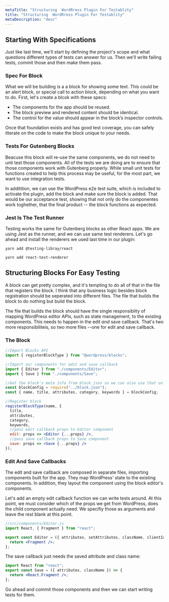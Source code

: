 ```yaml
---
metaTitle: "Structuring  WordRress Plugin For Testablity"
title: "Structuring  WordRress Plugin For Testablity"
metaDescription: "desc"
---
```


## Starting With Specifications

Just like last time, we'll start by defining the project's scope and what questions different types of tests can answer for us. Then we'll write failing tests, commit those and then make them pass.

### Spec For Block

What we will be building is a a block for showing some text. This could be an alert block, or special call to action block, depending on what you want to do. First, let's create a blcok with these specs:

- The components for the app should be reused.
- The block preview and rendered content should be identical.
- The control for the value should appear in the block’s inspector controls.

Once that foundation exists and has good test coverage, you can safely itterate on the code to make the block unique to your needs.

### Tests For Gutenberg Blocks

Beacuse this block will re-use the same components, we do not need to unti test those components. All of the tests we are doing are to ensure that those components work with Gutenberg properly. While small unit tests for functions created to help this process may be useful, for the most part, we want to use integration tests.

In additition, we can use the WordPress e2e test suite, which is included to activate the plugin, add the block and make sure the block is added. That would be our acceptance test, showing that not only do the componentes work toghether, that the final product -- the block functions as expected.

### Jest Is The Test Runner

Testing works the same for Gutenberg blocks as other React apps. We are using Jest as the runner, and we can use same test renderers. Let's go ahead and install the renderers we used last time in our plugin:

`yarn add @testing-libray/react`

`yarn add react-test-renderer`

## Structuring Blocks For Easy Testing

A block can get pretty complex, and it's tempting to do all of that in the file that registers the block. I think that any business logic besides block registration should be seperated into different files. The file that builds the block to do nothing but build the block.

The file that builds the block should have the single responsiblity of mapping WordPress editor APIs, such as state management, to the existing components. This needs to happen in the edit _and_ save callback. That's two more responsibiliteis, so two more files --one for edit and save callback.

### The Block

```jsx
//Import Blocks API
import { registerBlockType } from "@wordpress/blocks";

//Import our components for edit and save callback
import { Editor } from "./components/Editor";
import { Save } from "./components/Save";

//Get the block's meta info from block.json so we can also use that on the server.
const blockConfig = require("../block.json");
const { name, title, attributes, category, keywords } = blockConfig;

//Register block
registerBlockType(name, {
  title,
  attributes,
  category,
  keywords,
  //pass edit callback props to Editor component
  edit: props => <Editor {...props} />,
  //pass save callback props to Save component
  save: props => <Save {...props} />
});
```

### Edit And Save Callbacks

The edit and save callback are composed in separate files, importing components built for the app. They map WordPress' state to the existing components. In addition, they layout the component using the block editor's components.

Let's add an empty edit callback function we can write tests around. At this point, we must consider which of the props we get from WordPress, does the child component actually need. We specifiy those as arguments and leave the rest blank at this point.

```jsx
//src/components/Editor.js
import React, { Fragment } from "react";

export const Editor = ({ attributes, setAttributes, className, clientId }) => {
  return <Fragment />;
};
```

The save callback just needs the saved attribute and class name:

```jsx
import React from "react";
export const Save = ({ attributes, className }) => {
  return <React.Fragment />;
};
```

Go ahead and commit those components and then we can start writing tests for them.  
